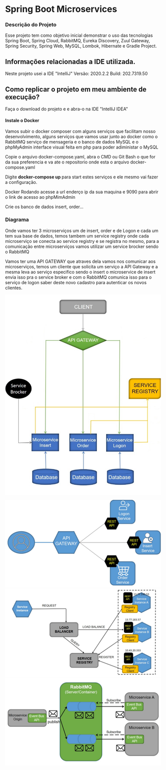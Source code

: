 # Spring Boot Microservices

### Descrição do Projeto

Esse projeto tem como objetivo inicial demonstrar o uso das tecnologias Spring Boot, Spring Cloud, RabbitMQ, Eureka Discovery, Zuul Gateway, Spring Security, Spring Web, MySQL, Lombok, Hibernate e Gradle Project.

## Informações relacionadas a IDE utilizada.
Neste projeto usei a IDE "IntelliJ" Versão: 2020.2.2 Build: 202.7319.50

## Como replicar o projeto em meu ambiente de execução?
Faça o download do projeto e e abra-o na IDE "IntelliJ IDEA"

#### Instale o Docker 
Vamos subir o docker composer com alguns serviços que facilitam nosso desenvolvimento, alguns serviços que vamos usar junto ao docker como o RabbitMQ serviço de mensageria e o banco de dados MySQL e o phpMyAdmin interface visual feita em php para poder adiministar o MySQL

Copie o arquivo docker-compose.yaml, abra o CMD ou Git Bash o que for da sua preferencia e va ate o repositorio onde esta o arquivo docker-compose.yaml 

Digite <strong> docker-compose up </strong> para start estes serviços e ele mesmo vai fazer a configuração.

Docker Rodando acesse a url enderço ip da sua maquina e 9090 para abrir o link de acesso ao phpMimAdmin 

Crie os banco de dados insert, order...

### Diagrama 

Onde vamos ter 3 microserviços um de insert, order e de Logon e cada um tem sua base de dados, temos tambem um service registry onde cada microserviço se conecta ao service registry e se registra no mesmo, para a comunicação entre microserviços vamos utilizar um service brocker sendo o RabbitMQ

Vamos ter uma API GATEWAY que atraves dela vamos nos comunicar aos microserviços, temos um cliente que solicita um serviço a API Gateway e a mesma leva ao serviço especifico sendo o insert o  microservice de insert envia isso pra o service broker e com o RabbitMQ  comunica isso para o serviço de logon saber deste novo cadastro para autenticar os novos clientes.

![exemplo](https://github.com/TalissonMelo/spring-boot-microservices-docker/blob/master/microservice-img/project.jpg)




![exemplo](https://github.com/TalissonMelo/spring-boot-microservices-docker/blob/master/microservice-img/api-gateway.jpg)
![exemplo](https://github.com/TalissonMelo/spring-boot-microservices-docker/blob/master/microservice-img/service-registry.jpg)
![exemplo](https://github.com/TalissonMelo/spring-boot-microservices-docker/blob/master/microservice-img/service-broker.jpg)

